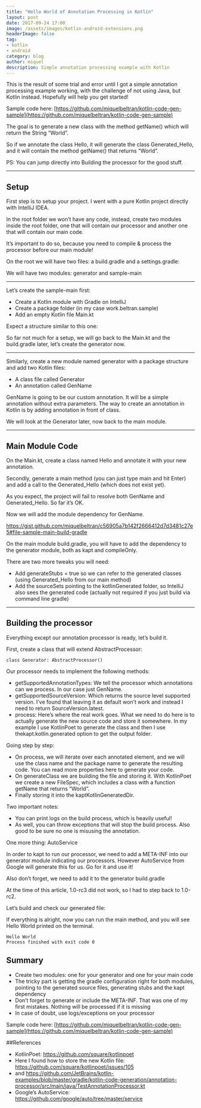 ```yaml
---
title: "Hello World of Annotation Processing in Kotlin"
layout: post
date: 2017-09-24 17:00
image: /assets/images/kotlin-android-extensions.png
headerImage: false
tag:
- kotlin
- android
category: blog
author: miquel
description: Simple annotation processing example with Kotlin
---
```


This is the result of some trial and error until I got a simple annotation processing example working, 
with the challenge of not using Java, but Kotlin instead. Hopefully will help you get started!

Sample code here: 
[https://github.com/miquelbeltran/kotlin-code-gen-sample](https://github.com/miquelbeltran/kotlin-code-gen-sample)

The goal is to generate a new class with the method getName() which will return the String “World”.

So if we annotate the class Hello, it will generate the class Generated_Hello, and it will contain the method getName() that returns “World”.

PS: You can jump directly into Building the processor for the good stuff.

<script src="https://gist.github.com/miquelbeltran/bf196cc941ec8a10b7702d80435b55d8.js"></script>

---

## Setup

First step is to setup your project. I went with a pure Kotlin project directly with IntelliJ IDEA.

In the root folder we won’t have any code, instead, create two modules inside the root folder, 
one that will contain our processor and another one that will contain our main code.

It’s important to do so, because you need to compile & process the processor before our main module!

On the root we will have two files: a build.gradle and a settings.gradle:

<script src="https://gist.github.com/miquelbeltran/01bbab4b9127eff4ecf7bedada49e87e.js"></script>

<script src="https://gist.github.com/miquelbeltran/3748e2a5b419beda98e52c1c95d9ac1f.js"></script>

We will have two modules: generator and sample-main

---

Let’s create the sample-main first:

- Create a Kotlin module with Gradle on IntelliJ
- Create a package folder (in my case work.beltran.sample)
- Add an empty Kotlin file Main.kt

Expect a structure similar to this one:


So far not much for a setup, we will go back to the Main.kt and the build.gradle later, let’s create the generator now.

---

Similarly, create a new module named generator with a package structure and add two Kotlin files:

- A class file called Generator
- An annotation called GenName

GenName is going to be our custom annotation. It will be a simple annotation without extra parameters. 
The way to create an annotation in Kotlin is by adding annotation in front of class.

<script src="https://gist.github.com/miquelbeltran/1b11a9584350f5582d55ec30c9945a53.js"></script>

We will look at the Generator later, now back to the main module.

---

## Main Module Code

On the Main.kt, create a class named Hello and annotate it with your new annotation.

<script src="https://gist.github.com/miquelbeltran/bf196cc941ec8a10b7702d80435b55d8.js"></script>

Secondly, generate a main method (you can just type main and hit Enter) and add a call to the Generated_Hello (which does not exist yet).

As you expect, the project will fail to resolve both GenName and Generated_Hello. So far it’s OK.

Now we will add the module dependency for GenName.

https://gist.github.com/miquelbeltran/c56905a7b142f2666412d7d3481c27e5#file-sample-main-build-gradle

On the main module build.gradle, you will have to add the dependency to the generator module, both as kapt and compileOnly.

There are two more tweaks you will need:

- Add generateStubs = true so we can refer to the generated classes (using Generated_Hello from our main method)
- Add the sourceSets pointing to the kotlinGenerated folder, so IntelliJ also sees the generated code (actually not required if you just build via command line gradle)

---

## Building the processor

Everything except our annotation processor is ready, let’s build it.

First, create a class that will extend AbstractProcessor:

```class Generator: AbstractProcessor()```

Our processor needs to implement the following methods:

- getSupportedAnnotationTypes: We tell the processor which annotations can we process. In our case just GenName.
- getSupportedSourceVersion: Which returns the source level supported version. I’ve found that leaving it as default won’t work and instead I need to return SourceVersion.latest.
- process: Here’s where the real work goes. What we need to do here is to actually generate the new source code and store it somewhere. In my example I use KotlinPoet to generate the class and then I use thekapt.kotlin.generated option to get the output folder.

<script src="https://gist.github.com/miquelbeltran/dafac1fafda8d20399173d0661e77372.js"></script>

Going step by step:

- On process, we will iterate over each annotated element, and we will use the class name and the package name to generate the resulting code. You can read more properties here to generate your code.
- On generateClass we are building the file and storing it. With KotlinPoet we create a new FileSpec, which includes a class with a function getName that returns “World”.
- Finally storing it into the kaptKotlinGeneratedDir.

Two important notes:

- You can print logs on the build process, which is heavily useful!
- As well, you can throw exceptions that will stop the build process. Also good to be sure no one is misusing the annotation.

One more thing: AutoService

In order to kapt to run our processor, we need to add a META-INF into our generator module indicating our processors. However AutoService from Google will generate this for us. Go for it and use it!

Also don’t forget, we need to add it to the generator build.gradle

<script src="https://gist.github.com/miquelbeltran/b81f2f630ca75b635655d02fb054d5c2.js"></script>

At the time of this article, 1.0-rc3 did not work, so I had to step back to 1.0-rc2.

Let’s build and check our generated file:

<script src="https://gist.github.com/miquelbeltran/d631bde38ccbd654e65a21e01a712f3c.js"></script>

If everything is alright, now you can run the main method, and you will see Hello World printed on the terminal.

```
Hello World
Process finished with exit code 0
```

## Summary

- Create two modules: one for your generator and one for your main code
- The tricky part is getting the gradle configuration right for both modules, pointing to the generated source files, generating stubs and the kapt dependency
- Don’t forget to generate or include the META-INF. That was one of my first mistakes. Nothing will be processed if it is missing
- In case of doubt, use logs/exceptions on your processor

Sample code here: [https://github.com/miquelbeltran/kotlin-code-gen-sample](https://github.com/miquelbeltran/kotlin-code-gen-sample)

##References

- KotlinPoet: https://github.com/square/kotlinpoet
- Here I found how to store the new Kotlin file: https://github.com/square/kotlinpoet/issues/105
- and https://github.com/JetBrains/kotlin-examples/blob/master/gradle/kotlin-code-generation/annotation-processor/src/main/java/TestAnnotationProcessor.kt
- Google’s AutoService: https://github.com/google/auto/tree/master/service
